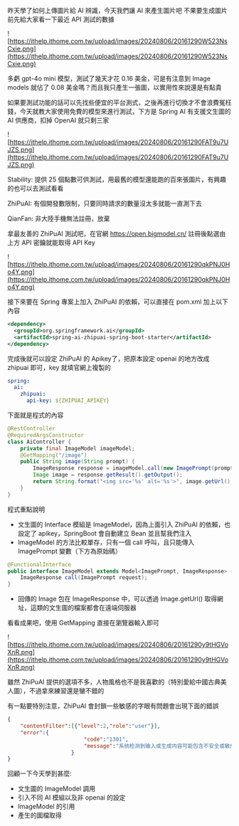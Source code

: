 昨天學了如何上傳圖片給 AI 辨識，今天我們讓 AI 來產生圖片吧
不果要生成圖片前先給大家看一下最近 API 測試的數據

![https://ithelp.ithome.com.tw/upload/images/20240806/20161290W523NsCxie.png](https://ithelp.ithome.com.tw/upload/images/20240806/20161290W523NsCxie.png)

多虧 gpt-4o mini 模型，測試了幾天才花 0.16 美金，可是有注意到 Image models 就佔了 0.08 美金嗎？而且我只產生一張圖，以實用性來說還是有點貴

如果要測試功能的話可以先找些便宜的平台測式，之後再進行切換才不會浪費冤枉錢，今天就教大家使用免費的模型來進行測試，下方是 Spring AI 有支援文生圖的 AI 供應商，扣掉 OpenAI 就只剩三家

![https://ithelp.ithome.com.tw/upload/images/20240806/20161290FAT9u7UJZS.png](https://ithelp.ithome.com.tw/upload/images/20240806/20161290FAT9u7UJZS.png)

Stability: 提供 25 個點數可供測試，用最舊的模型還能跑的百來張圖片，有興趣的也可以去測試看看

ZhiPuAI: 有個開發數限制，只要同時請求的數量沒太多就能一直測下去

QianFan: 非大陸手機無法註冊，放棄

拿最友善的 ZhiPuAI 測試吧，在官網 https://open.bigmodel.cn/ 註冊後點選由上方 API 密鑰就能取得 API Key

![https://ithelp.ithome.com.tw/upload/images/20240806/20161290qkPNJ0Ho4Y.png](https://ithelp.ithome.com.tw/upload/images/20240806/20161290qkPNJ0Ho4Y.png)

接下來要在 Spring 專案上加入 ZhiPuAI 的依賴，可以直接在 pom.xml 加上以下內容

```xml
<dependency>
  <groupId>org.springframework.ai</groupId>
  <artifactId>spring-ai-zhipuai-spring-boot-starter</artifactId>
</dependency>
```

完成後就可以設定 ZhiPuAI 的 Apikey了，把原本設定 openai 的地方改成 zhipuai 即可，key 就填官網上複製的

```yaml
spring:
  ai:
    zhipuai:
      api-key: ${ZHIPUAI_APIKEY}
```

下面就是程式的內容

```java
@RestController
@RequiredArgsConstructor
class AiController {
	private final ImageModel imageModel;
	@GetMapping("/image")
    public String image(String prompt) {
		ImageResponse response = imageModel.call(new ImagePrompt(prompt));
        Image image = response.getResult().getOutput();
        return String.format("<img src='%s' alt='%s'>", image.getUrl(), prompt);
    }
}
```

程式重點說明

- 文生圖的 Interface 模組是 ImageModel，因為上面引入 ZhiPuAI 的依賴，也設定了 apikey，SpringBoot 會自動建立 Bean 並且幫我們注入
- ImageModel 的方法比較單存，只有一個 call 呼叫，且只能傳入 ImagePrompt 變數（下方為原始碼）

```java
@FunctionalInterface
public interface ImageModel extends Model<ImagePrompt, ImageResponse> {
	ImageResponse call(ImagePrompt request);
}
```

- 回傳的 Image 包在 ImageResponse 中，可以透過 Image.getUrl() 取得網址，這類的文生圖的檔案都會在遠端伺服器

看看成果吧，使用 GetMapping 直接在瀏覽器輸入即可

![https://ithelp.ithome.com.tw/upload/images/20240806/20161290y9tHGVoXnR.png](https://ithelp.ithome.com.tw/upload/images/20240806/20161290y9tHGVoXnR.png)

雖然 ZhiPuAI 提供的選項不多，人物風格也不是我喜歡的（特別愛給中國古典美人圖），不過拿來練習還是蠻不錯的

有一點要特別注意，ZhiPuAI 會封鎖一些敏感的字眼有問題會出現下面的錯誤

```json
{
	"contentFilter":[{"level":2,"role":"user"}],
	"error":{
						"code":"1301",
						"message":"系统检测到输入或生成内容可能包含不安全或敏感内容，请您避免输入易产生敏感内容的提示语，感谢您的配合。"
					}
}
```

回顧一下今天學到甚麼:

- 文生圖的 ImageModel 調用
- 引入不同 AI 模組以及非 openai 的設定
- ImageModel 的引用
- 產生的圖檔取得
